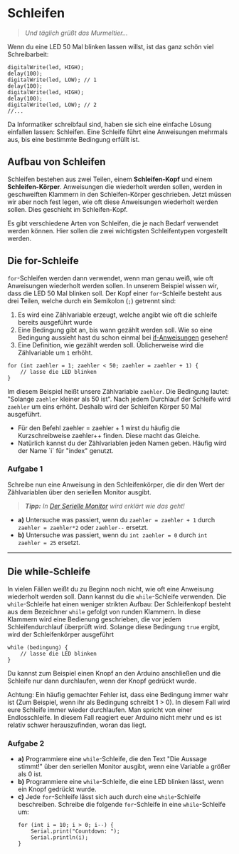 # Schleifen
> *Und täglich grüßt das Murmeltier...*

Wenn du eine LED 50 Mal blinken lassen willst, ist das ganz schön viel Schreibarbeit:

```arduino
digitalWrite(led, HIGH);
delay(100);
digitalWrite(led, LOW); // 1
delay(100);
digitalWrite(led, HIGH);
delay(100);
digitalWrite(led, LOW); // 2
//...
```

Da Informatiker schreibfaul sind, haben sie sich eine einfache Lösung einfallen lassen: Schleifen.
Eine Schleife führt eine Anweisungen mehrmals aus, bis eine bestimmte Bedingung erfüllt ist.

## Aufbau von Schleifen
Schleifen bestehen aus zwei Teilen, einem **Schleifen-Kopf** und einem **Schleifen-Körper**.
Anweisungen die wiederholt werden sollen, werden in geschweiften Klammern in den Schleifen-Körper geschrieben.
Jetzt müssen wir aber noch fest legen, wie oft diese Anweisungen wiederholt werden sollen.
Dies geschieht im Schleifen-Kopf.

Es gibt verschiedene Arten von Schleifen, die je nach Bedarf verwendet werden können. Hier sollen die zwei wichtigsten Schleifentypen vorgestellt werden.

## Die for-Schleife
`for`-Schleifen werden dann verwendet, wenn man genau weiß, wie oft Anweisungen wiederholt werden sollen.
In unserem Beispiel wissen wir, dass die LED 50 Mal blinken soll.
Der Kopf einer `for`-Schleife besteht aus drei Teilen, welche durch ein Semikolon (`;`) getrennt sind:

1. Es wird eine Zählvariable erzeugt, welche angibt wie oft die schleife bereits ausgeführt wurde
2. Eine Bedingung gibt an, bis wann gezählt werden soll. Wie so eine Bedingung aussieht hast du schon einmal bei [if-Anweisungen](if_else_bedingung.md) gesehen!
3. Eine Definition, wie gezählt werden soll. Üblicherweise wird die Zählvariable um `1` erhöht.

```arduino
for (int zaehler = 1; zaehler < 50; zaehler = zaehler + 1) {
    // lasse die LED blinken
}
```

Im diesem Beispiel heißt unsere Zählvariable `zaehler`.
Die Bedingung lautet: "Solange `zaehler` kleiner als 50 ist".
Nach jedem Durchlauf der Schleife wird `zaehler` um eins erhöht.
Deshalb wird der Schleifen Körper 50 Mal ausgeführt.

<div class="box_info">
    <i class="fa fa-info fa-fw" aria-hidden="true" style="color: #42acf3;"></i><ul>
        <li> Für den Befehl zaehler = zaehler + 1 wirst du häufig die Kurzschreibweise zaehler++ finden. Diese macht das Gleiche.</li>
        <li>Natürlich kannst du der Zählvariablen jeden Namen geben. Häufig wird der Name `i` für "index" genutzt.</li>
    </ul>
</div>

### Aufgabe 1
Schreibe nun eine Anweisung in den Schleifenkörper, die dir den Wert der Zählvariablen über den seriellen Monitor ausgibt.

> ***Tipp:*** *In [Der Serielle Monitor](der_serielle_monitor.md) wird erklärt wie das geht!*

- **a)** Untersuche was passiert, wenn du `zaehler = zaehler + 1` durch `zaehler = zaehler*2` oder `zaehler--` ersetzt.
- **b)** Untersuche was passiert, wenn du `int zaehler = 0` durch `int zaehler = 25` ersetzt.

---

## Die while-Schleife
In vielen Fällen weißt du zu Beginn noch nicht, wie oft eine Anweisung wiederholt werden soll.
Dann kannst du die `while`-Schleife verwenden.
Die `while`-Schleife hat einen weniger strikten Aufbau: Der Schleifenkopf besteht aus dem Bezeichner `while` gefolgt von runden Klammern.
In diese Klammern wird eine Bedienung geschrieben, die vor jedem Schleifendurchlauf überprüft wird.
Solange diese Bedingung `true` ergibt, wird der Schleifenkörper ausgeführt

```arduino
while (bedingung) {
    // lasse die LED blinken
}
```
Du kannst zum Beispiel einen Knopf an den Arduino anschließen und die Schleife nur dann durchlaufen, wenn der Knopf gedrückt wurde.

<div class="box_warning">
     <i class="fa fa-exclamation-circle fa-fw" aria-hidden="true" style="color: #f0ad4e"></i>
     Achtung: Ein häufig gemachter Fehler ist, dass eine Bedingung immer wahr ist (Zum Beispiel, wenn ihr als Bedingung schreibt 1 > 0). In diesem Fall wird eure Schleife immer wieder durchlaufen. Man spricht von einer Endlosschleife. In diesem Fall reagiert euer Arduino nicht mehr und es ist relativ schwer herauszufinden, woran das liegt.
</div>

### Aufgabe 2
- **a)** Programmiere eine `while`-Schleife, die den Text "Die Aussage stimmt!" über den seriellen Monitor ausgibt, wenn eine Variable `a` größer als 0 ist.
- **b)** Programmiere eine `while`-Schleife, die eine LED blinken lässt, wenn ein Knopf gedrückt wurde.
- **c)** Jede `for`-Schleife lässt sich auch durch eine `while`-Schleife beschreiben. Schreibe die folgende `for`-Schleife in eine `while`-Schleife um:
    ```arduino
    for (int i = 10; i > 0; i--) {
        Serial.print("Countdown: ");
        Serial.println(i);
    }
    ```
